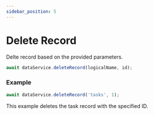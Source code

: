 ```yaml
---
sidebar_position: 5
---
```


# Delete Record

Delte record based on the provided parameters.

```ts
await dataService.deleteRecord(logicalName, id);
```

### Example

```ts
await dataService.deleteRecord('tasks', 1);
```

This example deletes the task record with the specified ID.
